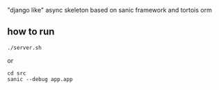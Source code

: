 "django like" async skeleton based on sanic framework and tortois orm

## how to run

```
./server.sh
```

or

```
cd src
sanic --debug app.app
```

